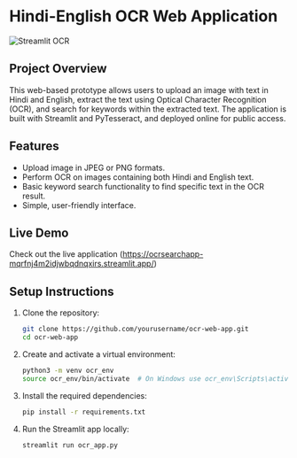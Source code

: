 # Hindi-English OCR Web Application

![Streamlit OCR](https://www.onlineocr.net/images/scan_ocr.webp)

## Project Overview
This web-based prototype allows users to upload an image with text in Hindi and English, extract the text using Optical Character Recognition (OCR), and search for keywords within the extracted text. The application is built with Streamlit and PyTesseract, and deployed online for public access.

## Features
- Upload image in JPEG or PNG formats.
- Perform OCR on images containing both Hindi and English text.
- Basic keyword search functionality to find specific text in the OCR result.
- Simple, user-friendly interface.

## Live Demo
Check out the live application (https://ocrsearchapp-mqrfnj4m2idjwbqdnqxirs.streamlit.app/)

## Setup Instructions

1. Clone the repository:
   ```bash
   git clone https://github.com/yourusername/ocr-web-app.git
   cd ocr-web-app

2. Create and activate a virtual environment:
   ```bash
   python3 -m venv ocr_env
   source ocr_env/bin/activate  # On Windows use ocr_env\Scripts\activate

3. Install the required dependencies:
   ```bash
   pip install -r requirements.txt

4. Run the Streamlit app locally:
   ```bash
   streamlit run ocr_app.py


